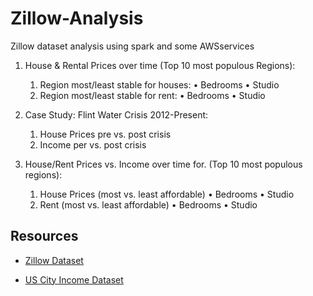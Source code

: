 # Zillow-Analysis
Zillow dataset analysis using spark and some AWSservices

1. House & Rental Prices over time (Top 10 most populous Regions):
    1. Region most/least stable for houses:
       • Bedrooms
       • Studio
    2. Region most/least stable for rent:
       • Bedrooms
       • Studio
2. Case Study: Flint Water Crisis 2012-Present:
    1. House Prices pre vs. post crisis
    2. Income per vs. post crisis

3. House/Rent Prices vs. Income over time for. (Top 10 most populous regions):
    1. House Prices (most vs. least affordable)
       • Bedrooms
       • Studio
    2. Rent (most vs. least affordable)
       • Bedrooms
       • Studio


## Resources
- [Zillow Dataset](https://www.kaggle.com/paultimothymooney/zillow-house-price-data)

- [US City Income Dataset](https://www.kaggle.com/goldenoakresearch/us-household-income-stats-geo-locations?select=kaggle_income.csv)
